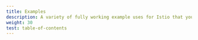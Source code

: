 ```yaml
---
title: Examples
description: A variety of fully working example uses for Istio that you can experiment with.
weight: 30
test: table-of-contents
---
```


